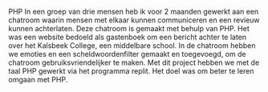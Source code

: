 PHP 
In een groep van drie mensen heb ik voor 2 maanden gewerkt aan een chatroom waarin mensen met elkaar kunnen communiceren en een revieuw kunnen achterlaten.
Deze chatroom is gemaakt met behulp van PHP. Het was een website bedoeld als gastenboek om een bericht achter te laten over het Kalsbeek College, een middelbare school.
In de chatroom hebben we emoties en een scheldwoordenfilter gemaakt en toegevoegd, om de chatroom gebruiksvriendelijker te maken. Met dit project hebben we met de taal PHP gewerkt via het programma replit. Het doel was om beter te leren omgaan met PHP. 
